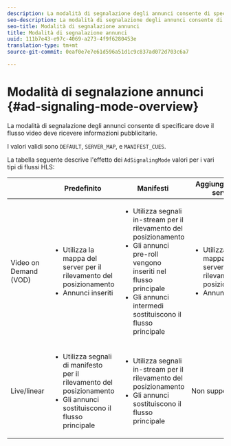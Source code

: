 ```yaml
---
description: La modalità di segnalazione degli annunci consente di specificare dove il flusso video deve ricevere informazioni pubblicitarie.
seo-description: La modalità di segnalazione degli annunci consente di specificare dove il flusso video deve ricevere informazioni pubblicitarie.
seo-title: Modalità di segnalazione annunci
title: Modalità di segnalazione annunci
uuid: 111b7e43-e97c-4069-a273-4f9f6280453e
translation-type: tm+mt
source-git-commit: 0eaf0e7e7e61d596a51d1c9c837ad072d703c6a7

---
```



# Modalità di segnalazione annunci {#ad-signaling-mode-overview}

La modalità di segnalazione degli annunci consente di specificare dove il flusso video deve ricevere informazioni pubblicitarie.

I valori validi sono `DEFAULT`, `SERVER_MAP`, e `MANIFEST_CUES`.

La tabella seguente descrive l&#39;effetto dei `AdSignalingMode` valori per i vari tipi di flussi HLS:

<table frame="all" colsep="1" rowsep="1" id="table_AdSignalingMode"> 
 <thead> 
  <tr rowsep="1"> 
   <th colname="1" class="entry"> </th> 
   <th colname="2" class="entry"> Predefinito </th> 
   <th colname="3" class="entry"> Manifesti </th> 
   <th colname="4" class="entry"> Aggiungi mappa server </th> 
  </tr> 
 </thead>
 <tbody> 
  <tr rowsep="1"> 
   <td colname="1"> Video on Demand (VOD) </td> 
   <td colname="2"> 
    <ul id="ul_E79DA79107364D0D8B46A1859CA75B5C"> 
     <li id="li_B259ED87743F463095071F58DC840E39"> Utilizza la mappa del server per il rilevamento del posizionamento </li> 
     <li id="li_8957E4151466467BA6C954E5010E34EA"> Annunci inseriti </li> 
    </ul> </td> 
   <td colname="3"> 
    <ul id="ul_D462C76717D94DE09915BDF6E9B3FB68"> 
     <li id="li_FB46108F4AD9457D99D2618ABEF7DBD1"> Utilizza segnali in-stream per il rilevamento del posizionamento </li> 
     <li id="li_C3F7FBB98F524CEF97D17318C292E9EA"> Gli annunci pre-roll vengono inseriti nel flusso principale </li> 
     <li id="li_A56E1545F84840DFA6D065DA60E98C31"> Gli annunci intermedi sostituiscono il flusso principale </li> 
    </ul> </td> 
   <td colname="4"> 
    <ul id="ul_F10192B1B6F745CBB0D4C1A6D52A57B4"> 
     <li id="li_2ADACF71FA5F4A08A00A3399F5593420"> Utilizza la mappa del server per il rilevamento del posizionamento </li> 
     <li id="li_1201085B9C554A4BBD471E7EB2E363AC"> Annunci inseriti </li> 
    </ul> </td> 
  </tr> 
  <tr rowsep="0"> 
   <td colname="1"> Live/linear </td> 
   <td colname="2"> 
    <ul id="ul_82AAC9EE056F49E999F809536A96C2F8"> 
     <li id="li_73BAD2BAA95F4592808B77F8DA436237"> Utilizza segnali di manifesto per il rilevamento del posizionamento </li> 
     <li id="li_A97B6F61078D4149A984B2412021E103"> Gli annunci sostituiscono il flusso principale </li> 
    </ul> </td> 
   <td colname="3"> 
    <ul id="ul_CAED2D4F46334D76AE025482881BF843"> 
     <li id="li_A8023845A037482DBFDEF7EF247FECFD"> Utilizza segnali in-stream per il rilevamento del posizionamento </li> 
     <li id="li_62A3CDAD249344EB89043B2AE0F4D7FF"> Gli annunci sostituiscono il flusso principale </li> 
    </ul> </td> 
   <td colname="4"> Non supportato </td> 
  </tr> 
 </tbody> 
</table>

